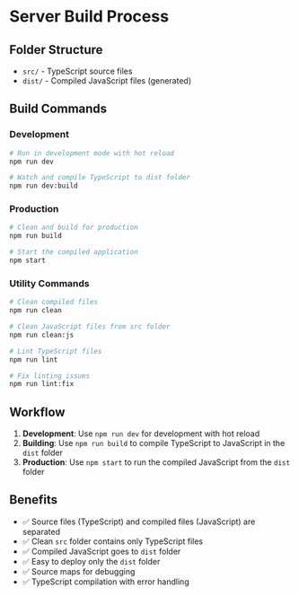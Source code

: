 # Server Build Process

## Folder Structure

- `src/` - TypeScript source files
- `dist/` - Compiled JavaScript files (generated)

## Build Commands

### Development
```bash
# Run in development mode with hot reload
npm run dev

# Watch and compile TypeScript to dist folder
npm run dev:build
```

### Production
```bash
# Clean and build for production
npm run build

# Start the compiled application
npm start
```

### Utility Commands
```bash
# Clean compiled files
npm run clean

# Clean JavaScript files from src folder
npm run clean:js

# Lint TypeScript files
npm run lint

# Fix linting issues
npm run lint:fix
```

## Workflow

1. **Development**: Use `npm run dev` for development with hot reload
2. **Building**: Use `npm run build` to compile TypeScript to JavaScript in the `dist` folder
3. **Production**: Use `npm start` to run the compiled JavaScript from the `dist` folder

## Benefits

- ✅ Source files (TypeScript) and compiled files (JavaScript) are separated
- ✅ Clean `src` folder contains only TypeScript files
- ✅ Compiled JavaScript goes to `dist` folder
- ✅ Easy to deploy only the `dist` folder
- ✅ Source maps for debugging
- ✅ TypeScript compilation with error handling 